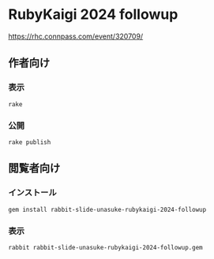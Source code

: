 # RubyKaigi 2024 followup

https://rhc.connpass.com/event/320709/

## 作者向け

### 表示

    rake

### 公開

    rake publish

## 閲覧者向け

### インストール

    gem install rabbit-slide-unasuke-rubykaigi-2024-followup

### 表示

    rabbit rabbit-slide-unasuke-rubykaigi-2024-followup.gem

